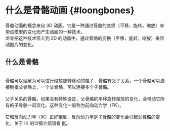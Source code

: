 # 什么是骨骼动画 {#loongbones}

骨骼动画的概念来自 3D 动画。它是一种通过骨骼的变换（平移，旋转，缩放）来带动模型的变化而产生动画的一种技术。
<br>龙骨把这种技术带入到 2D 的动画中，通过骨骼的变换（平移，旋转，缩放）来带动图片的变化。

## 什么是骨骼
<br>骨骼可以理解为可以进行缩放旋转移动的棍子，骨骼有父子关系，一个骨骼可以连接到根父骨骼上，一个父骨骼，可以连接多个子骨骼。
<br>
<br>父子关系的骨骼，如果没有特殊设定，父骨骼的平移旋转缩放的变化，会带动它所有的子骨骼一起变化。这种变化一般称为前向动力学（FK）。
<br>
<br>它和反向动力学（IK）正好相反，反向动力学是子骨骼的变化会引起父骨骼的变化，关于 IK 的详细介绍请看 [IK](../editor/ik)。